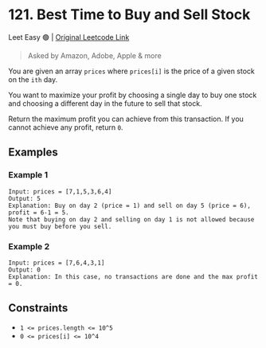 
# 121. Best Time to Buy and Sell Stock

Leet Easy 🟢 | [Original Leetcode Link](https://leetcode.com/problems/best-time-to-buy-and-sell-stock/)
> Asked by Amazon, Adobe, Apple & more

You are given an array `prices` where `prices[i]` is the price of a given stock on the `ith` day.

You want to maximize your profit by choosing a single day to buy one stock and choosing a different day in the future to sell that stock.

Return the maximum profit you can achieve from this transaction. If you cannot achieve any profit, return `0`.

## Examples
### Example 1
```
Input: prices = [7,1,5,3,6,4]
Output: 5
Explanation: Buy on day 2 (price = 1) and sell on day 5 (price = 6), profit = 6-1 = 5.
Note that buying on day 2 and selling on day 1 is not allowed because you must buy before you sell.
```

### Example 2
```
Input: prices = [7,6,4,3,1]
Output: 0
Explanation: In this case, no transactions are done and the max profit = 0.
```

## Constraints
- `1 <= prices.length <= 10^5`
- `0 <= prices[i] <= 10^4`
